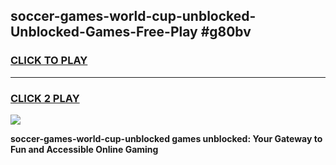 
## soccer-games-world-cup-unblocked-Unblocked-Games-Free-Play #g80bv
<h3>
<a href="https://us.freeplayer.one?title=soccer-games-world-cup-unblocked&ref=9M">CLICK TO PLAY</a></h3>
<hr>

<h3>
<a href="https://us.freeplayer.one?title=soccer-games-world-cup-unblocked&ref=9M">CLICK 2 PLAY</a>
  
</h3>

<a href="https://us.freeplayer.one?title=soccer-games-world-cup-unblocked&ref=9M"><img src="https://clearcache.store/games.png"></a>


**soccer-games-world-cup-unblocked games unblocked: Your Gateway to Fun and Accessible Online Gaming**
